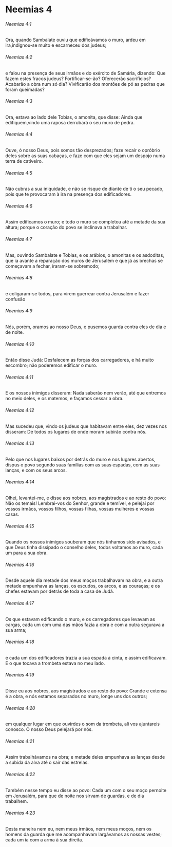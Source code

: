 # Neemias 4

###### Neemias 4:1

Ora, quando Sambalate ouviu que edificávamos o muro, ardeu em ira,indignou-se muito e escarneceu dos judeus;

###### Neemias 4:2

e falou na presença de seus irmãos e do exército de Samária, dizendo: Que fazem estes fracos judeus? Fortificar-se-ão? Oferecerão sacrifícios? Acabarão a obra num só dia? Vivificarão dos montões de pó as pedras que foram queimadas?

###### Neemias 4:3

Ora, estava ao lado dele Tobias, o amonita, que disse: Ainda que edifiquem,vindo uma raposa derrubará o seu muro de pedra.

###### Neemias 4:4

Ouve, ó nosso Deus, pois somos tão desprezados; faze recair o opróbrio deles sobre as suas cabaças, e faze com que eles sejam um despojo numa terra de cativeiro.

###### Neemias 4:5

Não cubras a sua iniquidade, e não se risque de diante de ti o seu pecado, pois que te provocaram à ira na presença dos edificadores.

###### Neemias 4:6

Assim edificamos o muro; e todo o muro se completou até a metade da sua altura; porque o coração do povo se inclinava a trabalhar.

###### Neemias 4:7

Mas, ouvindo Sambalate e Tobias, e os arábios, o amonitas e os asdoditas, que ia avante a reparação dos muros de Jerusalém e que já as brechas se começavam a fechar, iraram-se sobremodo;

###### Neemias 4:8

e coligaram-se todos, para virem guerrear contra Jerusalém e fazer confusão

###### Neemias 4:9

Nós, porém, oramos ao nosso Deus, e pusemos guarda contra eles de dia e de noite.

###### Neemias 4:10

Então disse Judá: Desfalecem as forças dos carregadores, e há muito escombro; não poderemos edificar o muro.

###### Neemias 4:11

E os nossos inimigos disseram: Nada saberão nem verão, até que entremos no meio deles, e os matemos, e façamos cessar a obra.

###### Neemias 4:12

Mas sucedeu que, vindo os judeus que habitavam entre eles, dez vezes nos disseram: De todos os lugares de onde moram subirão contra nós.

###### Neemias 4:13

Pelo que nos lugares baixos por detrás do muro e nos lugares abertos, dispus o povo segundo suas famílias com as suas espadas, com as suas lanças, e com os seus arcos.

###### Neemias 4:14

Olhei, levantei-me, e disse aos nobres, aos magistrados e ao resto do povo: Não os temais! Lembrai-vos do Senhor, grande e temível, e pelejai por vossos irmãos, vossos filhos, vossas filhas, vossas mulheres e vossas casas.

###### Neemias 4:15

Quando os nossos inimigos souberam que nós tínhamos sido avisados, e que Deus tinha dissipado o conselho deles, todos voltamos ao muro, cada um para a sua obra.

###### Neemias 4:16

Desde aquele dia metade dos meus moços trabalhavam na obra, e a outra metade empunhava as lanças, os escudos, os arcos, e as couraças; e os chefes estavam por detrás de toda a casa de Judá.

###### Neemias 4:17

Os que estavam edificando o muro, e os carregadores que levavam as cargas, cada um com uma das mãos fazia a obra e com a outra segurava a sua arma;

###### Neemias 4:18

e cada um dos edificadores trazia a sua espada à cinta, e assim edificavam. E o que tocava a trombeta estava no meu lado.

###### Neemias 4:19

Disse eu aos nobres, aos magistrados e ao resto do povo: Grande e extensa é a obra, e nós estamos separados no muro, longe uns dos outros;

###### Neemias 4:20

em qualquer lugar em que ouvirdes o som da trombeta, ali vos ajuntareis conosco. O nosso Deus pelejará por nós.

###### Neemias 4:21

Assim trabalhávamos na obra; e metade deles empunhava as lanças desde a subida da alva até o sair das estrelas.

###### Neemias 4:22

Também nesse tempo eu disse ao povo: Cada um com o seu moço pernoite em Jerusalém, para que de noite nos sirvam de guardas, e de dia trabalhem.

###### Neemias 4:23

Desta maneira nem eu, nem meus irmãos, nem meus moços, nem os homens da guarda que me acompanhavam largávamos as nossas vestes; cada um ia com a arma à sua direita.

